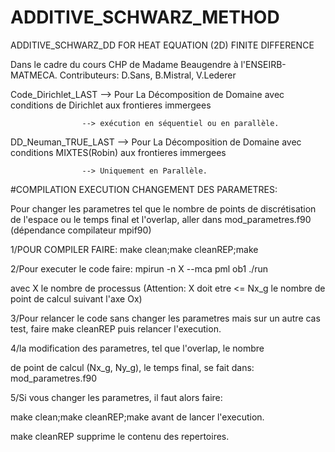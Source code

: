 # ADDITIVE_SCHWARZ_METHOD
ADDITIVE_SCHWARZ_DD FOR HEAT EQUATION (2D) FINITE DIFFERENCE

Dans le cadre du cours CHP de Madame Beaugendre à l'ENSEIRB-MATMECA.
Contributeurs: D.Sans, B.Mistral, V.Lederer

Code_Dirichlet_LAST --> Pour La Décomposition de Domaine avec conditions de Dirichlet aux frontieres immergees

                    --> exécution en séquentiel ou en parallèle.
                    
DD_Neuman_TRUE_LAST --> Pour La Décomposition de Domaine avec conditions MIXTES(Robin) aux frontieres immergees

                    --> Uniquement en Parallèle.
                    

#COMPILATION EXECUTION CHANGEMENT DES PARAMETRES:

 Pour changer les parametres tel que le nombre de points de discrétisation de l'espace
 ou le temps final et l'overlap, aller dans mod_parametres.f90
 (dépendance compilateur mpif90)
 
1/POUR COMPILER FAIRE: make clean;make cleanREP;make

2/Pour executer le code faire: mpirun -n X --mca pml ob1 ./run

avec X le nombre de processus (Attention: X doit etre <= Nx_g le nombre de point de calcul suivant l'axe Ox)

3/Pour relancer le code sans changer les parametres mais sur un autre
cas test, faire make cleanREP puis relancer l'execution.

4/la modification des parametres, tel que l'overlap, le nombre

de point de calcul (Nx_g, Ny_g), le temps final, se fait dans:
mod_parametres.f90

5/Si vous changer les parametres, il faut alors faire:

make clean;make cleanREP;make avant de lancer l'execution.

make cleanREP supprime le contenu des repertoires.

